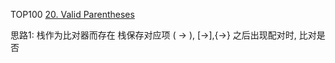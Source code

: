 TOP100
[20. Valid Parentheses](https://leetcode.com/problems/valid-parentheses/description/)

思路1:
栈作为比对器而存在
栈保存对应项 ( -> ), [->],{->}
之后出现配对时, 比对是否